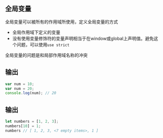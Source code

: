 ## 全局变量
全局变量可以被所有的作用域所使用，定义全局变量的方式
  * 全局作用域下定义的变量
  * 没有使用变量修饰符的变量声明相当于在window或global上声明值。避免这个问题，可以使用`use strict`

全局变量的问题是和局部作用域名称的冲突

## 输出
```js
var num = 10;
var num = 20;
console.log(num); // 20
```

## 输出
```js
let numbers = [1, 2, 3];
numbers[10] = 1;
numbers // [ 1, 2, 3, <7 empty items>, 1 ]
```